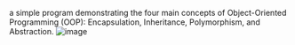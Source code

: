 
a simple program demonstrating the four main concepts of Object-Oriented Programming (OOP): Encapsulation, Inheritance, Polymorphism, and Abstraction.
![image](https://github.com/user-attachments/assets/d7d3ed32-35c8-4924-8cc6-83bdca909747)
